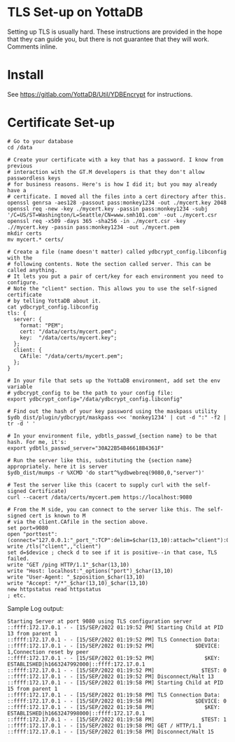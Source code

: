 <!--
Copyright (c) 2022-2023 YottaDB LLC

Licensed under the Apache License, Version 2.0 (the "License");
you may not use this file except in compliance with the License.
You may obtain a copy of the License at

    http://www.apache.org/licenses/LICENSE-2.0

Unless required by applicable law or agreed to in writing, software
distributed under the License is distributed on an "AS IS" BASIS,
WITHOUT WARRANTIES OR CONDITIONS OF ANY KIND, either express or implied.
See the License for the specific language governing permissions and
limitations under the License.
-->
# TLS Set-up on YottaDB 
Setting up TLS is usually hard. These instructions are provided in the hope that they 
can guide you, but there is not guarantee that they will work. Comments inline.

# Install
See https://gitlab.com/YottaDB/Util/YDBEncrypt for instructions.

# Certificate Set-up
```
# Go to your database
cd /data

# Create your certificate with a key that has a password. I know from previous
# interaction with the GT.M developers is that they don't allow passwordless keys
# for business reasons. Here's is how I did it; but you may already have a
# certificate. I moved all the files into a cert directory after this.
openssl genrsa -aes128 -passout pass:monkey1234 -out ./mycert.key 2048
openssl req -new -key ./mycert.key -passin pass:monkey1234 -subj '/C=US/ST=Washington/L=Seattle/CN=www.smh101.com' -out ./mycert.csr
openssl req -x509 -days 365 -sha256 -in ./mycert.csr -key .//mycert.key -passin pass:monkey1234 -out ./mycert.pem
mkdir certs
mv mycert.* certs/

# Create a file (name doesn't matter) called ydbcrypt_config.libconfig with the
# following contents. Note the section called server. This can be called anything.
# It lets you put a pair of cert/key for each environment you need to configure.
# Note the "client" section. This allows you to use the self-signed certificate
# by telling YottaDB about it.
cat ydbcrypt_config.libconfig
tls: {
  server: {
    format: "PEM";
    cert: "/data/certs/mycert.pem";
    key:  "/data/certs/mycert.key";
  };
  client: {
    CAfile: "/data/certs/mycert.pem";
  };
}

# In your file that sets up the YottaDB environment, add set the env variable
# ydbcrypt_config to be the path to your config file:
export ydbcrypt_config="/data/ydbcrypt_config.libconfig"

# Find out the hash of your key password using the maskpass utility
$ydb_dist/plugin/ydbcrypt/maskpass <<< 'monkey1234' | cut -d ":" -f2 | tr -d ' '

# In your environment file, ydbtls_passwd_{section name} to be that hash. For me, it's:
export ydbtls_passwd_server="30A22B54B46618B4361F"

# Run the server like this, substituting the {section name} appropriately. here it is server
$ydb_dist/mumps -r %XCMD 'do start^%ydbwebreq(9080,0,"server")'

# Test the server like this (cacert to supply curl with the self-signed Certificate)
curl --cacert /data/certs/mycert.pem https://localhost:9080

# From the M side, you can connect to the server like this. The self-signed cert is known to M
# via the client.CAfile in the section above.
set port=9080
open "porttest":(connect="127.0.0.1:"_port_":TCP":delim=$char(13,10):attach="client"):0:"SOCKET"
write /tls("client",,"client")
set d=$device ; check d to see if it is positive--in that case, TLS failed.
write "GET /ping HTTP/1.1"_$char(13,10)
write "Host: localhost:"_options("port")_$char(13,10)
write "User-Agent: "_$zposition_$char(13,10)
write "Accept: */*"_$char(13,10)_$char(13,10)
new httpstatus read httpstatus
; etc.
```

Sample Log output:
```
Starting Server at port 9080 using TLS configuration server
::ffff:172.17.0.1 - - [15/SEP/2022 01:19:52 PM] Starting Child at PID 13 from parent 1
::ffff:172.17.0.1 - - [15/SEP/2022 01:19:52 PM] TLS Connection Data:
::ffff:172.17.0.1 - - [15/SEP/2022 01:19:52 PM]             $DEVICE: 1,Connection reset by peer
::ffff:172.17.0.1 - - [15/SEP/2022 01:19:52 PM]                $KEY: ESTABLISHED|h1663247992000|::ffff:172.17.0.1
::ffff:172.17.0.1 - - [15/SEP/2022 01:19:52 PM]               $TEST: 0
::ffff:172.17.0.1 - - [15/SEP/2022 01:19:52 PM] Disconnect/Halt 13
::ffff:172.17.0.1 - - [15/SEP/2022 01:19:58 PM] Starting Child at PID 15 from parent 1
::ffff:172.17.0.1 - - [15/SEP/2022 01:19:58 PM] TLS Connection Data:
::ffff:172.17.0.1 - - [15/SEP/2022 01:19:58 PM]             $DEVICE: 0
::ffff:172.17.0.1 - - [15/SEP/2022 01:19:58 PM]                $KEY: ESTABLISHED|h1663247998000|::ffff:172.17.0.1
::ffff:172.17.0.1 - - [15/SEP/2022 01:19:58 PM]               $TEST: 1
::ffff:172.17.0.1 - - [15/SEP/2022 01:19:58 PM] GET / HTTP/1.1
::ffff:172.17.0.1 - - [15/SEP/2022 01:19:58 PM] Disconnect/Halt 15
```
